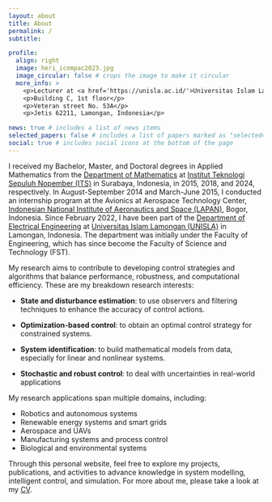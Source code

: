 ```yaml
---
layout: about
title: About
permalink: /
subtitle: 

profile:
  align: right
  image: heri_icompac2023.jpg
  image_circular: false # crops the image to make it circular
  more_info: >
    <p>Lecturer at <a href='https://unisla.ac.id/'>Universitas Islam Lamongan</a></p>
    <p>Building C, 1st floor</p>
    <p>Veteran street No. 53A</p>
    <p>Jetis 62211, Lamongan, Indonesia</p>

news: true # includes a list of news items
selected_papers: false # includes a list of papers marked as "selected={true}"
social: true # includes social icons at the bottom of the page
---
```


I received my Bachelor, Master, and Doctoral degrees in Applied Mathematics from the <a href='https://www.its.ac.id/matematika/en/home/'>Department of Mathematics</a> at <a href='https://www.its.ac.id/'>Institut Teknologi Sepuluh Nopember (ITS)</a> in Surabaya, Indonesia, in 2015, 2018, and 2024, respectively. In August-September 2014 and March-June 2015, I conducted an internship program at the Avionics at Aerospace Technology Center, <a href='https://dirgantara-lapan.or.id/'>Indonesian National Institute of Aeronautics and Space (LAPAN)</a>, Bogor, Indonesia. Since February 2022, I have been part of the <a href='https://elektro.unisla.ac.id/'>Department of Electrical Engineering</a> at <a href='https://unisla.ac.id/'>Universitas Islam Lamongan (UNISLA)</a> in Lamongan, Indonesia. The department was initially under the Faculty of Engineering, which has since become the Faculty of Science and Technology (FST).

My research aims to contribute to developing control strategies and algorithms that balance performance, robustness, and computational efficiency. These are my breakdown research interests:
* **State and disturbance estimation**: to use observers and filtering techniques to enhance the accuracy of control actions.

* **Optimization-based control**: to obtain an optimal control strategy for constrained systems.

* **System identification**: to build mathematical models from data, especially for linear and nonlinear systems.
  
* **Stochastic and robust control**: to deal with uncertainties in real-world applications

My research applications span multiple domains, including:

* Robotics and autonomous systems
* Renewable energy systems and smart grids
* Aerospace and UAVs
* Manufacturing systems and process control
* Biological and environmental systems

Through this personal website, feel free to explore my projects, publications, and activities to advance knowledge in system modelling, intelligent control, and simulation. For more about me, please take a look at my [CV](assets/pdf/heripurnawan_CV.pdf).
